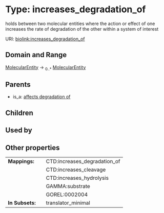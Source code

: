 
# Type: increases_degradation_of


holds between two molecular entities where the action or effect of one increases the rate of degradation of the other within a system of interest

URI: [biolink:increases_degradation_of](https://w3id.org/biolink/vocab/increases_degradation_of)


## Domain and Range

[MolecularEntity](MolecularEntity.md) ->  <sub>0..*</sub> [MolecularEntity](MolecularEntity.md)

## Parents

 *  is_a: [affects degradation of](affects_degradation_of.md)

## Children


## Used by


## Other properties

|  |  |  |
| --- | --- | --- |
| **Mappings:** | | CTD:increases_degradation_of |
|  | | CTD:increases_cleavage |
|  | | CTD:increases_hydrolysis |
|  | | GAMMA:substrate |
|  | | GOREL:0002004 |
| **In Subsets:** | | translator_minimal |

